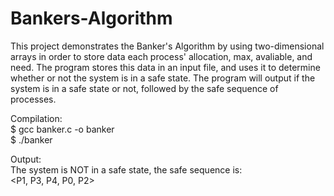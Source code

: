 # Bankers-Algorithm

This project demonstrates the Banker's Algorithm by using two-dimensional arrays in order to store data each process' allocation, max, avaliable, and need. The program stores this data in an input file, and uses it to determine whether or not the system is in a safe state. The program will output if the system is in a safe state or not, followed by the safe sequence of processes.       

Compilation:  
$ gcc banker.c -o banker    
$ ./banker   
   
Output:       
The system is NOT in a safe state, the safe sequence is:     
<P1, P3, P4, P0, P2>     
